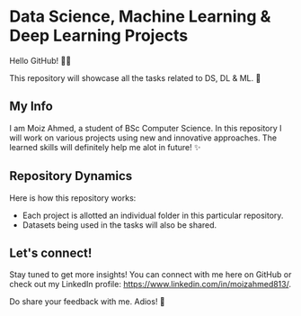 # Data Science, Machine Learning & Deep Learning Projects

Hello GitHub! 👋🏼

This repository will showcase all the tasks related to DS, DL & ML. 🚀

## My Info

I am Moiz Ahmed, a student of BSc Computer Science. In this repository I will work on various projects using new and innovative approaches. The learned skills will definitely help me alot in future! ✨

## Repository Dynamics

Here is how this repository works:
- Each project is allotted an individual folder in this particular repository.
- Datasets being used in the tasks will also be shared.

## Let's connect!

Stay tuned to get more insights! You can connect with me here on GitHub or check out my LinkedIn profile: https://www.linkedin.com/in/moizahmed813/.

Do share your feedback with me. 
Adios! 💫
